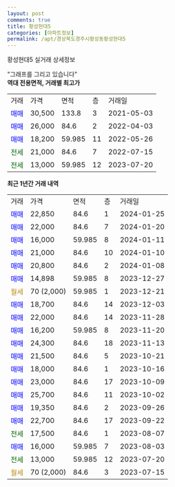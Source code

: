 ```yaml
---
layout: post
comments: true
title: 황성현대5
categories: [아파트정보]
permalink: /apt/경상북도경주시황성동황성현대5
---
```


황성현대5 실거래 상세정보

<script type="text/javascript">
  google.charts.load('current', {'packages':['line', 'corechart']});
  google.charts.setOnLoadCallback(drawChart);

  function drawChart() {
    var data = new google.visualization.DataTable();
    data.addColumn('date', '거래일');
    data.addColumn('number', "매매");
    data.addColumn('number', "전세");
    data.addColumn('number', "전매");

    data.addRows([[new Date(Date.parse("2024-01-25")), 22850, null, null], [new Date(Date.parse("2024-01-20")), 22000, null, null], [new Date(Date.parse("2024-01-11")), 16000, null, null], [new Date(Date.parse("2024-01-10")), 21000, null, null], [new Date(Date.parse("2024-01-08")), 20800, null, null], [new Date(Date.parse("2023-12-27")), 14898, null, null], [new Date(Date.parse("2023-12-21")), null, null, null], [new Date(Date.parse("2023-12-03")), 18700, null, null], [new Date(Date.parse("2023-11-28")), 22000, null, null], [new Date(Date.parse("2023-11-20")), 16200, null, null], [new Date(Date.parse("2023-11-13")), 24300, null, null], [new Date(Date.parse("2023-10-21")), 21500, null, null], [new Date(Date.parse("2023-10-16")), 18000, null, null], [new Date(Date.parse("2023-10-09")), 23000, null, null], [new Date(Date.parse("2023-10-02")), 25700, null, null], [new Date(Date.parse("2023-09-26")), 19350, null, null], [new Date(Date.parse("2023-09-22")), 22700, null, null], [new Date(Date.parse("2023-08-07")), null, 17500, null], [new Date(Date.parse("2023-08-03")), 16000, null, null], [new Date(Date.parse("2023-07-20")), null, 13000, null], [new Date(Date.parse("2023-07-15")), null, null, null]]);

    var options = {
      hAxis: {
        format: 'yyyy/MM/dd'
      },    
      lineWidth: 0,
      pointsVisible: true,    
      title: '최근 1년간 유형별 실거래가 분포',
      legend: { position: 'bottom' }
    };

    var formatter = new google.visualization.NumberFormat({pattern:'###,###'} );
    formatter.format(data, 1);
    formatter.format(data, 2);
    
    setTimeout(function() {
        var chart = new google.visualization.LineChart(document.getElementById('columnchart_material'));
        chart.draw(data, (options));
        document.getElementById('loading').style.display = 'none';
    }, 200);
  }
</script>


<div id="loading" style="z-index:20; display: block; margin-left: 0px">"그래프를 그리고 있습니다"</div>
<div id="columnchart_material" style="width: 95%; margin-left: 0px; display: block"></div>
<!-- contents start -->
<b>역대 전용면적, 거래별 최고가</b>
<table class="sortable">
    <tr>
      <td>거래</td>
      <td>가격</td>
      <td>면적</td>
      <td>층</td>
      <td>거래일</td>
    </tr>
        <tr>
          <td><a style="color: blue">매매</a></td>
          <td>30,500</td>
          <td>133.8</td>
          <td>3</td>
          <td>2021-05-03</td>
        </tr>            <tr>
          <td><a style="color: blue">매매</a></td>
          <td>26,000</td>
          <td>84.6</td>
          <td>2</td>
          <td>2022-04-03</td>
        </tr>            <tr>
          <td><a style="color: blue">매매</a></td>
          <td>18,200</td>
          <td>59.985</td>
          <td>11</td>
          <td>2022-05-26</td>
        </tr>        
        <tr>
              <td><a style="color: darkgreen">전세</a></td>
              <td>21,000</td>
              <td>84.6</td>
              <td>7</td>
              <td>2022-07-15</td>
            </tr>            <tr>
              <td><a style="color: darkgreen">전세</a></td>
              <td>13,000</td>
              <td>59.985</td>
              <td>12</td>
              <td>2023-07-20</td>
            </tr>        
    
</table>

<b>최근 1년간 거래 내역</b>

<table class="sortable">
    <tr>
      <td>거래</td>
      <td>가격</td>
      <td>면적</td>
      <td>층</td>
      <td>거래일</td>
    </tr>
    <tr>
      <td><a style="color: blue">매매</a></td>
      <td>22,850</td>
      <td>84.6</td>
      <td>1</td>
      <td>2024-01-25</td>
    </tr>          <tr>
      <td><a style="color: blue">매매</a></td>
      <td>22,000</td>
      <td>84.6</td>
      <td>7</td>
      <td>2024-01-20</td>
    </tr>          <tr>
      <td><a style="color: blue">매매</a></td>
      <td>16,000</td>
      <td>59.985</td>
      <td>8</td>
      <td>2024-01-11</td>
    </tr>          <tr>
      <td><a style="color: blue">매매</a></td>
      <td>21,000</td>
      <td>84.6</td>
      <td>10</td>
      <td>2024-01-10</td>
    </tr>          <tr>
      <td><a style="color: blue">매매</a></td>
      <td>20,800</td>
      <td>84.6</td>
      <td>2</td>
      <td>2024-01-08</td>
    </tr>          <tr>
      <td><a style="color: blue">매매</a></td>
      <td>14,898</td>
      <td>59.985</td>
      <td>8</td>
      <td>2023-12-27</td>
    </tr>          <tr>
      <td><a style="color: darkgoldenrod">월세</a></td>
      <td>70 (2,000)</td>
      <td>59.985</td>
      <td>1</td>
      <td>2023-12-21</td>
    </tr>          <tr>
      <td><a style="color: blue">매매</a></td>
      <td>18,700</td>
      <td>84.6</td>
      <td>14</td>
      <td>2023-12-03</td>
    </tr>          <tr>
      <td><a style="color: blue">매매</a></td>
      <td>22,000</td>
      <td>84.6</td>
      <td>14</td>
      <td>2023-11-28</td>
    </tr>          <tr>
      <td><a style="color: blue">매매</a></td>
      <td>16,200</td>
      <td>59.985</td>
      <td>8</td>
      <td>2023-11-20</td>
    </tr>          <tr>
      <td><a style="color: blue">매매</a></td>
      <td>24,300</td>
      <td>84.6</td>
      <td>18</td>
      <td>2023-11-13</td>
    </tr>          <tr>
      <td><a style="color: blue">매매</a></td>
      <td>21,500</td>
      <td>84.6</td>
      <td>5</td>
      <td>2023-10-21</td>
    </tr>          <tr>
      <td><a style="color: blue">매매</a></td>
      <td>18,000</td>
      <td>84.6</td>
      <td>1</td>
      <td>2023-10-16</td>
    </tr>          <tr>
      <td><a style="color: blue">매매</a></td>
      <td>23,000</td>
      <td>84.6</td>
      <td>17</td>
      <td>2023-10-09</td>
    </tr>          <tr>
      <td><a style="color: blue">매매</a></td>
      <td>25,700</td>
      <td>84.6</td>
      <td>11</td>
      <td>2023-10-02</td>
    </tr>          <tr>
      <td><a style="color: blue">매매</a></td>
      <td>19,350</td>
      <td>84.6</td>
      <td>2</td>
      <td>2023-09-26</td>
    </tr>          <tr>
      <td><a style="color: blue">매매</a></td>
      <td>22,700</td>
      <td>84.6</td>
      <td>17</td>
      <td>2023-09-22</td>
    </tr>          <tr>
      <td><a style="color: darkgreen">전세</a></td>
      <td>17,500</td>
      <td>84.6</td>
      <td>1</td>
      <td>2023-08-07</td>
    </tr>          <tr>
      <td><a style="color: blue">매매</a></td>
      <td>16,000</td>
      <td>59.985</td>
      <td>7</td>
      <td>2023-08-03</td>
    </tr>          <tr>
      <td><a style="color: darkgreen">전세</a></td>
      <td>13,000</td>
      <td>59.985</td>
      <td>12</td>
      <td>2023-07-20</td>
    </tr>          <tr>
      <td><a style="color: darkgoldenrod">월세</a></td>
      <td>70 (2,000)</td>
      <td>84.6</td>
      <td>3</td>
      <td>2023-07-15</td>
    </tr>      </table>
<!-- contents end -->    

